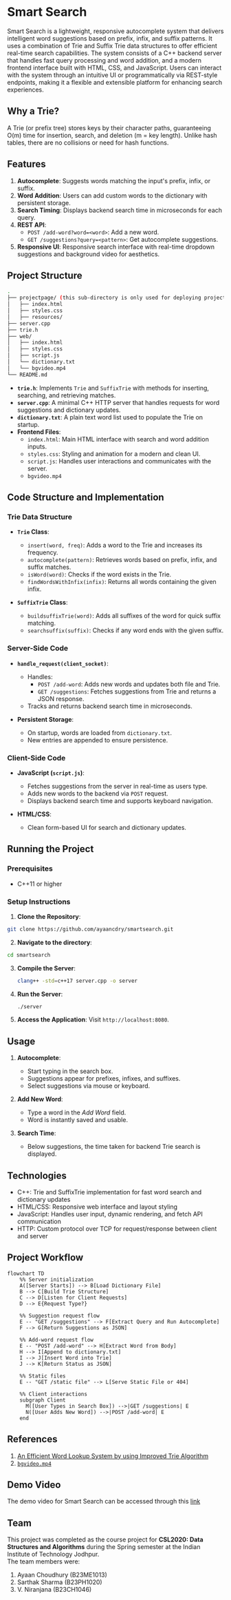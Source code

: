 # Smart Search

Smart Search is a lightweight, responsive autocomplete system that delivers intelligent word suggestions based on prefix, infix, and suffix patterns. It uses a combination of Trie and Suffix Trie data structures to offer efficient real-time search capabilities. The system consists of a C++ backend server that handles fast query processing and word addition, and a modern frontend interface built with HTML, CSS, and JavaScript. Users can interact with the system through an intuitive UI or programmatically via REST-style endpoints, making it a flexible and extensible platform for enhancing search experiences.

## Why a Trie?
A Trie (or prefix tree) stores keys by their character paths, guaranteeing O(m) time for insertion, search, and deletion (m = key length). Unlike hash tables, there are no collisions or need for hash functions. 

## Features

1. **Autocomplete**: Suggests words matching the input's prefix, infix, or suffix.  
2. **Word Addition**: Users can add custom words to the dictionary with persistent storage.  
3. **Search Timing**: Displays backend search time in microseconds for each query.  
4. **REST API**:  
   - `POST /add-word?word=<word>`: Add a new word.  
   - `GET /suggestions?query=<pattern>`: Get autocomplete suggestions.
5. **Responsive UI**: Responsive search interface with real-time dropdown suggestions and background video for aesthetics.


## Project Structure
```bash
.
├── projectpage/ (this sub-directory is only used for deploying project page on github)
│   ├── index.html      
│   ├── styles.css
│   ├── resources/     
├── server.cpp          
├── trie.h             
├── web/
│   ├── index.html      
│   ├── styles.css      
│   ├── script.js       
│   └── dictionary.txt
│   └── bgvideo.mp4  
└── README.md

```
- **`trie.h`**: Implements `Trie` and `SuffixTrie` with methods for inserting, searching, and retrieving matches.  
- **`server.cpp`**: A minimal C++ HTTP server that handles requests for word suggestions and dictionary updates.  
- **`dictionary.txt`**: A plain text word list used to populate the Trie on startup.  
- **Frontend Files**:  
  - `index.html`: Main HTML interface with search and word addition inputs.  
  - `styles.css`: Styling and animation for a modern and clean UI.  
  - `script.js`: Handles user interactions and communicates with the server.  
  - `bgvideo.mp4`


## Code Structure and Implementation

### Trie Data Structure

- **`Trie` Class**:
  - `insert(word, freq)`: Adds a word to the Trie and increases its frequency.  
  - `autocomplete(pattern)`: Retrieves words based on prefix, infix, and suffix matches.  
  - `isWord(word)`: Checks if the word exists in the Trie.  
  - `findWordsWithInfix(infix)`: Returns all words containing the given infix.

- **`SuffixTrie` Class**:
  - `buildsuffixTrie(word)`: Adds all suffixes of the word for quick suffix matching.  
  - `searchsuffix(suffix)`: Checks if any word ends with the given suffix.


### Server-Side Code

- **`handle_request(client_socket)`**:
  - Handles:
    - `POST /add-word`: Adds new words and updates both file and Trie.
    - `GET /suggestions`: Fetches suggestions from Trie and returns a JSON response.
  - Tracks and returns backend search time in microseconds.

- **Persistent Storage**:
  - On startup, words are loaded from `dictionary.txt`.  
  - New entries are appended to ensure persistence.


### Client-Side Code

- **JavaScript (`script.js`)**:
  - Fetches suggestions from the server in real-time as users type.  
  - Adds new words to the backend via `POST` request.  
  - Displays backend search time and supports keyboard navigation.

- **HTML/CSS**:
  - Clean form-based UI for search and dictionary updates.  


## Running the Project

### Prerequisites

- C++11 or higher  

### Setup Instructions

1. **Clone the Repository**:  
  ```bash
  git clone https://github.com/ayaancdry/smartsearch.git
  ```
2. **Navigate to the directory**:
  ```bash
  cd smartsearch
  ```
3. **Compile the Server**:
   ```bash
   clang++ -std=c++17 server.cpp -o server
   ```
4. **Run the Server**:
   ```bash
   ./server
   ```
5. **Access the Application**:
   Visit `http://localhost:8080`. 


## Usage

1. **Autocomplete**:
    - Start typing in the search box.
    - Suggestions appear for prefixes, infixes, and suffixes.
    - Select suggestions via mouse or keyboard.

2. **Add New Word**:
    - Type a word in the *Add Word* field.
    - Word is instantly saved and usable.

3. **Search Time**:
    - Below suggestions, the time taken for backend Trie search is displayed.


## Technologies

- C++: Trie and SuffixTrie implementation for fast word search and dictionary updates
- HTML/CSS: Responsive web interface and layout styling
- JavaScript: Handles user input, dynamic rendering, and fetch API communication
- HTTP: Custom protocol over TCP for request/response between client and server

## Project Workflow

```mermaid
flowchart TD
    %% Server initialization
    A([Server Starts]) --> B[Load Dictionary File]
    B --> C[Build Trie Structure]
    C --> D[Listen for Client Requests]
    D --> E{Request Type?}

    %% Suggestion request flow
    E -- "GET /suggestions" --> F[Extract Query and Run Autocomplete]
    F --> G[Return Suggestions as JSON]

    %% Add‑word request flow
    E -- "POST /add-word" --> H[Extract Word from Body]
    H --> I[Append to dictionary.txt]
    I --> J[Insert Word into Trie]
    J --> K[Return Status as JSON]

    %% Static files
    E -- "GET /static file" --> L[Serve Static File or 404]

    %% Client interactions
    subgraph Client
      M([User Types in Search Box]) -->|GET /suggestions| E
      N([User Adds New Word]) -->|POST /add-word| E
    end
```
## References
1. [An Efficient Word Lookup System by using Improved Trie Algorithm](https://arxiv.org/pdf/1911.01763)
2. [`bgvideo.mp4`](https://www.pexels.com/)

## Demo Video
The demo video for Smart Search can be accessed through this [link](https://www.youtube.com/watch?v=9UQ69zo99Ec)

## Team
This project was completed as the course project for **CSL2020: Data Structures and Algorithms** during the Spring semester at the Indian Institute of Technology Jodhpur.  
The team members were:  
1. Ayaan Choudhury (B23ME1013)  
2. Sarthak Sharma (B23PH1020)  
3. V. Niranjana (B23CH1046)  


   
